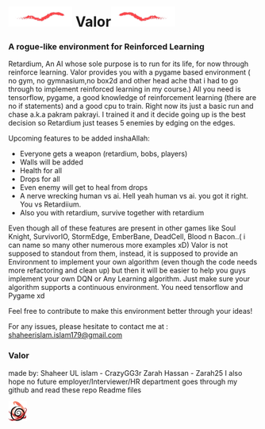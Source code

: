 
# <img src="image/line2.png" alt="Alt text" style="height:40px;"> Valor<img src="image/line1.png" alt="Alt text" style="height:40px;">
### A rogue-like environment for Reinforced Learning

Retardium, An AI whose sole purpose is to run for its life, for now through reinforce learning.
Valor provides you with a pygame based environment ( no gym, no gymnasium,no box2d and other head ache that i had to go through to implement reinforced learning in my course.)
All you need is tensorflow, pygame, a good knowledge of reinforcement learning (there are no if statements)  and a good cpu to train.
Right now its just a basic run and chase a.k.a pakram pakrayi.
I trained it and it decide going up is the best decision
so Retardium just teases 5 enemies by edging on the edges.

Upcoming features to be added inshaAllah:
- Everyone gets a weapon (retardium, bobs, players)
- Walls will be added
- Health for all
- Drops for all
- Even enemy will get to heal from drops
- A nerve wrecking human vs ai. Hell yeah human vs ai. you got it right. You vs Retardiium.
- Also you with retardium, survive together with retardium

Even though all of these features are present in other games like Soul Knight, SurvivorIO, StormEdge, EmberBane, DeadCell, Blood n Bacon..( i can name so many other numerous more examples xD)
Valor is not supposed to standout from them, instead, it is supposed to provide an Environment to implement your own algorithm (even though the code needs more refactoring and clean up) but then it will be easier to help you guys implement your own DQN or Any Learning algorithm.
Just make sure your algorithm supports a continuous environment.
You need tensorflow and Pygame xd


Feel free to contribute to make this environment better through your ideas!

For any issues, please hesitate to contact me at :
shaheerislam.islam179@gmail.com 

### Valor 

made by:
Shaheer UL islam - CrazyGG3r
Zarah Hassan - Zarah25
I also hope no future employer/Interviewer/HR department goes through my github and read these repo Readme files

<img src="image/logo.png" alt="Alt text" style="height:40px;">
